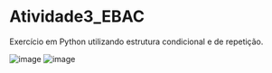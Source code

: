 # Atividade3_EBAC
 Exercício em Python utilizando estrutura condicional e de repetição.
 
 
 ![image](https://user-images.githubusercontent.com/88107960/138533412-e386dc62-0b1b-4139-ab6f-0ebfd1285d67.png)
 ![image](https://user-images.githubusercontent.com/88107960/138533643-991c9d20-2162-4f0e-a0c3-18bd838c6479.png)



